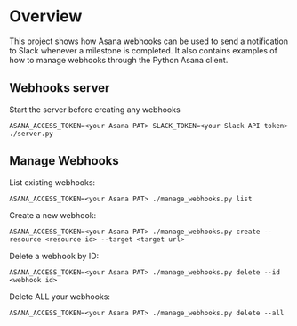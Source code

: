 # Overview

This project shows how Asana webhooks can be used to send a notification to Slack whenever a milestone is completed.
It also contains examples of how to manage webhooks through the Python Asana client.

## Webhooks server
Start the server before creating any webhooks
```
ASANA_ACCESS_TOKEN=<your Asana PAT> SLACK_TOKEN=<your Slack API token> ./server.py 
```

## Manage Webhooks
List existing webhooks:
```
ASANA_ACCESS_TOKEN=<your Asana PAT> ./manage_webhooks.py list 
```

Create a new webhook:
```
ASANA_ACCESS_TOKEN=<your Asana PAT> ./manage_webhooks.py create --resource <resource id> --target <target url>
```

Delete a webhook by ID:
```
ASANA_ACCESS_TOKEN=<your Asana PAT> ./manage_webhooks.py delete --id <webhook id>
```

Delete ALL your webhooks:
```
ASANA_ACCESS_TOKEN=<your Asana PAT> ./manage_webhooks.py delete --all
```
